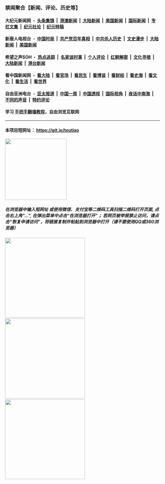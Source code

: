 ### 禁闻聚合【新闻、评论、历史等】

#### 大纪元新闻网 &nbsp;-&nbsp; [头条集锦](indexes/E头条集锦.md?t=02061444) &nbsp;|&nbsp; [港澳新闻](indexes/E港澳新闻.md?t=02061444)  &nbsp;|&nbsp; [大陆新闻](indexes/E大陆新闻.md?t=02061444) &nbsp;|&nbsp; [美国新闻](indexes/E美国新闻.md?t=02061444) &nbsp;|&nbsp; [国际新闻](indexes/E国际新闻.md?t=02061444) &nbsp;|&nbsp; [专栏文集](indexes/E专栏文集.md?t=02061444) &nbsp;|&nbsp; [纪元社论](indexes/E纪元社论.md?t=02061444) &nbsp;|&nbsp; [纪元特稿](indexes/E纪元特稿.md?t=02061444) 

#### 新唐人电视台 &nbsp;-&nbsp; [中国时局](indexes/N中国时局.md?t=02061444) &nbsp;|&nbsp; [共产党百年真相](indexes/N共产党百年真相.md?t=02061444) &nbsp;|&nbsp; [中共杀人历史](indexes/N中共杀人历史.md?t=02061444) &nbsp;|&nbsp; [文史漫步](indexes/N文史漫步.md?t=02061444) &nbsp;|&nbsp; [大陆新闻](indexes/N大陆新闻.md?t=02061444) &nbsp;|&nbsp; [美国新闻](indexes/N美国新闻.md?t=02061444)

#### 希望之声SOH &nbsp;-&nbsp; [热点追踪](indexes/H热点追踪.md?t=02061444) &nbsp;|&nbsp; [名家谈时事](indexes/H名家谈时事.md?t=02061444) &nbsp;|&nbsp; [个人评论](indexes/H个人评论.md?t=02061444)  &nbsp;|&nbsp; [红朝解密](indexes/H红朝解密.md?t=02061444) &nbsp;|&nbsp; [文化寻根](indexes/H文化寻根.md?t=02061444) &nbsp;|&nbsp; [大陆新闻](indexes/H大陆新闻.md?t=02061444) &nbsp;|&nbsp; [港台新闻](indexes/H港台新闻.md?t=02061444)

#### 看中国新闻网 &nbsp;-&nbsp; [看大陆](indexes/S看大陆.md?t=02061444) &nbsp;|&nbsp; [看官场](indexes/S看官场.md?t=02061444) &nbsp;|&nbsp; [看民生](indexes/S看民生.md?t=02061444)  &nbsp;|&nbsp; [看博谈](indexes/S看博谈.md?t=02061444) &nbsp;|&nbsp; [看财经](indexes/S看财经.md?t=02061444) &nbsp;|&nbsp; [看史海](indexes/S看史海.md?t=02061444) &nbsp;|&nbsp; [看文化](indexes/S看文化.md?t=02061444) &nbsp;|&nbsp; [看生活](indexes/S看生活.md?t=02061444) &nbsp;|&nbsp; [看世界](indexes/S看世界.md?t=02061444)

#### 自由亚洲电台 &nbsp;-&nbsp; [亚太报道](indexes/R亚太报道.md?t=02061444) &nbsp;|&nbsp; [中国一周](indexes/R中国一周.md?t=02061444) &nbsp;|&nbsp; [中国透视](indexes/R中国透视.md?t=02061444)  &nbsp;|&nbsp; [国际视角](indexes/R国际视角.md?t=02061444) &nbsp;|&nbsp; [夜话中南海](indexes/R夜话中南海.md?t=02061444) &nbsp;|&nbsp; [不同的声音](indexes/R不同的声音.md?t=02061444) &nbsp;|&nbsp; [特约评论](indexes/R特约评论.md?t=02061444)

#### 学习 [手把手翻墙教程](https://github.com/gfw-breaker/guides/wiki)，自由浏览互联网

----

#### 本项目短网址： https://git.io/toutiao
<img src="https://raw.githubusercontent.com/gfw-breaker/banned-news/master/scripts/img/qr.png" width="200px"/>  

##### 在浏览器中输入短网址 或使用微信、支付宝等二维码工具扫描二维码打开页面, 点击右上角"...", 在弹出菜单中点击“在浏览器打开”； 若网页被举报禁止访问，请点击“恢复申请访问”，将链接复制并粘贴到浏览器中打开（请不要使用QQ或360浏览器）

<img src="https://raw.githubusercontent.com/gfw-breaker/banned-news/master/scripts/img/1.png" width="260px"/> &nbsp; <img src="https://raw.githubusercontent.com/gfw-breaker/banned-news/master/scripts/img/2.png" width="260px"/> &nbsp; <img src="https://raw.githubusercontent.com/gfw-breaker/banned-news/master/scripts/img/3.png" width="260px"/>
